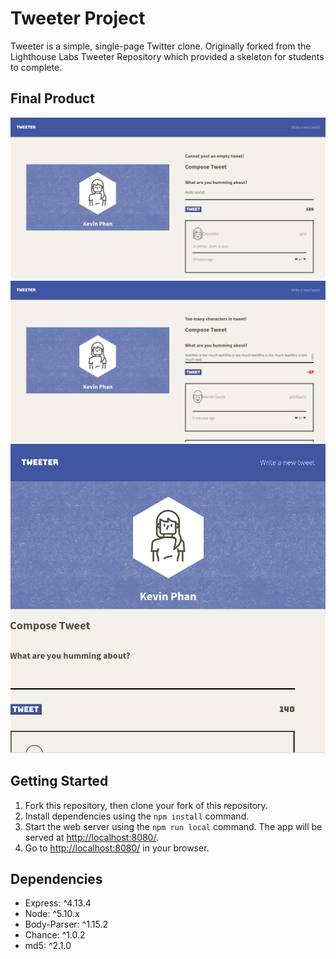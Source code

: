 # Tweeter Project

Tweeter is a simple, single-page Twitter clone. Originally forked from the Lighthouse Labs Tweeter Repository which provided a skeleton for students to complete.

## Final Product

!["Screenshot of Tweeter App"](https://github.com/dattphan15/tweeter/blob/master/docs/New-Tweet.png)
!["Screenshot of Tweet Validation"](https://github.com/dattphan15/tweeter/blob/master/docs/Tweet-Validation.png)
!["Screenshot of Tweeter on Tablet Devices"](https://github.com/dattphan15/tweeter/blob/master/docs/Tweeter-Tablet.png)

## Getting Started

1. Fork this repository, then clone your fork of this repository.
2. Install dependencies using the `npm install` command.
3. Start the web server using the `npm run local` command. The app will be served at <http://localhost:8080/>.
4. Go to <http://localhost:8080/> in your browser.

## Dependencies

- Express: ^4.13.4
- Node: ^5.10.x
- Body-Parser: ^1.15.2
- Chance: ^1.0.2
- md5: ^2.1.0
